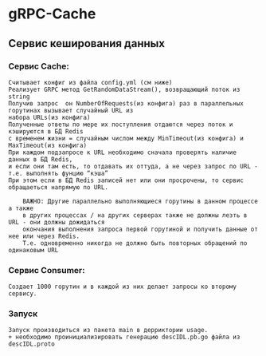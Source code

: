 # gRPC-Cache
## Сервис кеширования данных 

### Сервис Cache:

    Cчитывает конфиг из файла config.yml (см ниже)
    Реализует GRPC метод GetRandomDataStream(), возвращающий поток из string
    Получив запрос  он NumberOfRequests(из конфига) раз в параллельных горутинах вызывает случайный URL из 
    набора URLs(из конфига)
    Полученные ответы по мере их поступления отдаются через поток и кэшируются в БД Redis 
    с временем жизни = случайным числом между MinTimeout(из конфига) и MaxTimeout(из конфига)
    При каждом подзапросе к URL необходимо сначала проверять наличие данных в БД Redis, 
    и если они там есть, то отдавать их оттуда, а не через запрос по URL - т.е. выполнять фунцию “кэша”
    При этом если в БД Redis записей нет или они просрочены, то сервис обращаеться напрямую по URL.
        
        ВАЖНО: Другие параллельно выполняющиеся горутины в данном процессе а также 
        в других процессах / на других серверах также не должны лезть в URL - они должны дожидаться 
        окончания выполнения запроса первой горутиной и получить данные от нее или через Redis. 
        Т.е. одновременно никогда не должно быть повторных обращений по одинаковым URL

### Сервис Consumer:

    Создает 1000 горутин и в каждой из них делает запросы ко второму сервису.



### Запуск    
    Запуск производиться из пакета main в дерриктории usage. 
    + необходимо проинициализировать генерацию descIDL.pb.go файла из descIDL.proto 

